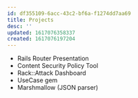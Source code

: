 ```yaml
---
id: df355109-6acc-43c2-bf6a-f1274dd7aa69
title: Projects
desc: ''
updated: 1617076358337
created: 1617076197204
---
```



* Rails Router Presentation
* Content Security Policy Tool
* Rack::Attack Dashboard
* UseCase gem
* Marshmallow (JSON parser)
